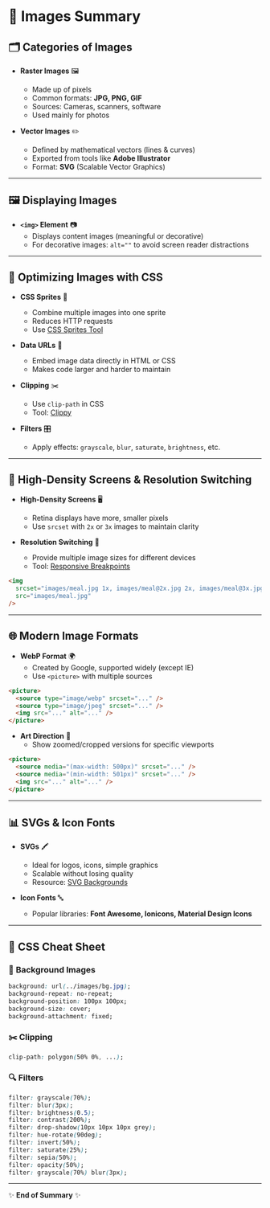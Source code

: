 # 📸 **Images Summary**

## 🗂️ **Categories of Images**

- **Raster Images** 🖼️

  - Made up of pixels
  - Common formats: **JPG, PNG, GIF**
  - Sources: Cameras, scanners, software
  - Used mainly for photos

- **Vector Images** ✏️
  - Defined by mathematical vectors (lines & curves)
  - Exported from tools like **Adobe Illustrator**
  - Format: **SVG** (Scalable Vector Graphics)

---

## 🖼️ **Displaying Images**

- **`<img>` Element** 📷
  - Displays content images (meaningful or decorative)
  - For decorative images: `alt=""` to avoid screen reader distractions

---

## 🎨 **Optimizing Images with CSS**

- **CSS Sprites** 🧩

  - Combine multiple images into one sprite
  - Reduces HTTP requests
  - Use [CSS Sprites Tool](https://cssspritestool.com)

- **Data URLs** 📄

  - Embed image data directly in HTML or CSS
  - Makes code larger and harder to maintain

- **Clipping** ✂️

  - Use `clip-path` in CSS
  - Tool: [Clippy](https://bennettfeely.com/clippy)

- **Filters** 🎛️
  - Apply effects: `grayscale`, `blur`, `saturate`, `brightness`, etc.

---

## 📱 **High-Density Screens & Resolution Switching**

- **High-Density Screens** 🖥️

  - Retina displays have more, smaller pixels
  - Use `srcset` with `2x` or `3x` images to maintain clarity

- **Resolution Switching** 🔄
  - Provide multiple image sizes for different devices
  - Tool: [Responsive Breakpoints](https://responsivebreakpoints.com)

```html
<img
  srcset="images/meal.jpg 1x, images/meal@2x.jpg 2x, images/meal@3x.jpg 3x"
  src="images/meal.jpg"
/>
```

---

## 🌐 **Modern Image Formats**

- **WebP Format** 🌍
  - Created by Google, supported widely (except IE)
  - Use `<picture>` with multiple sources

```html
<picture>
  <source type="image/webp" srcset="..." />
  <source type="image/jpeg" srcset="..." />
  <img src="..." alt="..." />
</picture>
```

- **Art Direction** 🎯
  - Show zoomed/cropped versions for specific viewports

```html
<picture>
  <source media="(max-width: 500px)" srcset="..." />
  <source media="(min-width: 501px)" srcset="..." />
  <img src="..." alt="..." />
</picture>
```

---

## 📊 **SVGs & Icon Fonts**

- **SVGs** 🖍️

  - Ideal for logos, icons, simple graphics
  - Scalable without losing quality
  - Resource: [SVG Backgrounds](https://svgbackgrounds.com)

- **Icon Fonts** 🔤
  - Popular libraries: **Font Awesome, Ionicons, Material Design Icons**

---

## 📝 **CSS Cheat Sheet**

### 🎨 **Background Images**

```css
background: url(../images/bg.jpg);
background-repeat: no-repeat;
background-position: 100px 100px;
background-size: cover;
background-attachment: fixed;
```

### ✂️ **Clipping**

```css
clip-path: polygon(50% 0%, ...);
```

### 🔍 **Filters**

```css
filter: grayscale(70%);
filter: blur(3px);
filter: brightness(0.5);
filter: contrast(200%);
filter: drop-shadow(10px 10px 10px grey);
filter: hue-rotate(90deg);
filter: invert(50%);
filter: saturate(25%);
filter: sepia(50%);
filter: opacity(50%);
filter: grayscale(70%) blur(3px);
```

---

✨ **End of Summary** ✨
